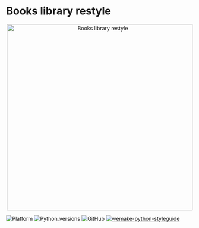 # Books library restyle

<p align="center">
  <a href="https://link_to_docs">
    <img width="500"
         src="http://omsklib.ru/files/news/2017/predvarit-zakaz/166513214-1.jpg"
         alt="Books library restyle" />
  </a>
</p>

![Platform](https://img.shields.io/badge/platform-linux-brightgreen)
![Python_versions](https://img.shields.io/badge/3.7%20%7C%203.8-blue)
![GitHub](https://img.shields.io/github/license/velivir/books-library-restyle)
[![wemake-python-styleguide](https://img.shields.io/badge/style-wemake-000000.svg)](https://github.com/wemake-services/wemake-python-styleguide)

